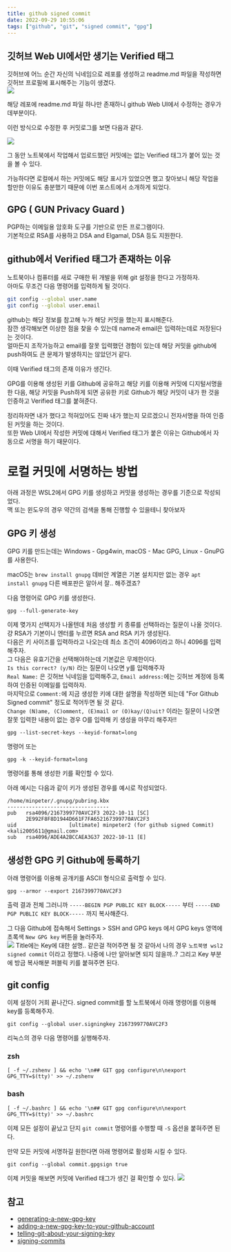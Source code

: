 ```yaml
---
title: github signed commit
date: 2022-09-29 10:55:06
tags: ["github", "git", "signed commit", "gpg"]
---
```


## 깃허브 Web UI에서만 생기는 Verified 태그

깃허브에 어느 순간 자신의 닉네임으로 레포를 생성하고 readme.md 파일을 작성하면 깃허브 프로필에 표시해주는 기능이 생겼다.  
![](/images/Screenshot%202022-09-29%20120846.png)

해당 레포에 readme.md 파일 하나만 존재하니 github Web UI에서 수정하는 경우가 데부분이다.  

이런 방식으로 수정한 후 커밋로그를 보면 다음과 같다.

![](/images/Screenshot%202022-09-29%20121627.png)

그 동안 노트북에서 작업해서 업로드했던 커밋에는 없는 Verified 태그가 붙어 있는 것을 볼 수 있다.  

가능하다면 로컬에서 하는 커밋에도 해당 표시가 있었으면 했고 찾아보니 해당 작업을 할만한 이유도 충분했기 때문에 이번 포스트에서 소개하게 되었다.  

## GPG ( GUN Privacy Guard )
PGP하는 이메일용 암호화 도구를 기반으로 만든 프로그램이다.  
기본적으로 RSA를 사용하고 DSA and Elgamal, DSA 등도 지원한다.

## github에서 Verified 태그가 존재하는 이유
노트북이나 컴퓨터를 새로 구매한 뒤 개발을 위해 git 설정을 한다고 가정하자.  
아마도 무조건 다음 명령어를 입력하게 될 것이다.  

```bash
git config --global user.name
git config --global user.email
```

github는 해당 정보를 참고해 누가 해당 커밋을 했는지 표시해준다.  
잠깐 생각해보면 이상한 점을 찾을 수 있는데 name과 email은 입력하는데로 저장된다는 것이다.  
얼마든지 조작가능하고 email를 잘못 입력했던 경험이 있는데 해당 커밋을 github에 push하여도 큰 문제가 발생하지는 않았던거 같다.  

이때 Verified 태그의 존재 이유가 생긴다.  

GPG를 이용해 생성된 키를 Github에 공유하고 해당 키를 이용해 커밋에 디지털서명을 한 다음, 해당 커밋을 Push하게 되면 공유한 키로 Github가 해당 커밋이 내가 한 것을 인증하고 Verified 태그를 붙혀준다.  

정리하자면 내가 했다고 적혀있어도 진짜 내가 했는지 모르겠으니 전자서명을 하여 인증된 커밋을 하는 것이다.  
또한 Web UI에서 작성한 커밋에 대해서 Verified 태그가 붙은 이유는 Github에서 자동으로 서명을 하기 때문이다.  

# 로컬 커밋에 서명하는 방법

아래 과정은 WSL2에서 GPG 키를 생성하고 커밋을 생성하는 경우를 기준으로 작성되었다.  
맥 또는 윈도우의 경우 약간의 검색을 통해 진행할 수 있을테니 찾아보자

## GPG 키 생성

GPG 키를 만드는데는 Windows - Gpg4win, macOS - Mac GPG, Linux - GnuPG 를 사용한다.  

macOS는 `brew install gnupg` 데비안 계열은 기본 설치지만 없는 경우 `apt install gnupg` 다른 배포판은 알아서 잘.. 해주겠죠?  

다음 명령어로 GPG 키를 생성한다.  

```
gpg --full-generate-key
```

이제 몆가지 선택지가 나올텐데 처음 생성할 키 종류를 선택하라는 질문이 나올 것이다.  
걍 RSA가 기본이니 엔터를 누르면 RSA and RSA 키가 생성된다.  
다음은 키 사이즈를 입력하라고 나오는데 최소 조건이 4096이라고 하니 4096를 입력해주자.  
그 다음은 유효기간을 선택해야하는데 기본값은 무제한이다.  
`Is this correct? (y/N)` 라는 질문이 나오면 y를 입력해주자  
`Real Name:` 은 깃허브 닉네임을 입력해주고, 
`Email address:`에는 깃허브 계정에 등록하여 인증된 이메일를 입력하자.  
마지막으로 `Comment:`에 지금 생성한 키에 대한 설명을 작성하면 되는데 "For Github Signed commit" 정도로 적어두면 될 것 같다.  
`Change (N)ame, (C)omment, (E)mail or (O)kay/(Q)uit?` 이라는 질문이 나오면 잘못 입력한 내용이 없는 경우 O를 입력해 키 생성을 마무리 해주자!!

```
gpg --list-secret-keys --keyid-format=long
```

명령어 또는 
```
gpg -k --keyid-format=long
```
명령어를 통해 생성한 키를 확인할 수 있다.

아래 예시는 다음과 같이 키가 생성된 경우를 예시로 작성되었다.  
```
/home/minpeter/.gnupg/pubring.kbx
---------------------------------
pub   rsa4096/2167399770AVC2F3 2022-10-11 [SC]
      2E992F8F8D1944D661F7FA652167399770AVC2F3
uid                 [ultimate] minpeter2 (for github signed Commit) <kali2005611@gmail.com>
sub   rsa4096/ADE4A2BCCAEA3G37 2022-10-11 [E]
```


## 생성한 GPG 키 Github에 등록하기
아래 명령어를 이용해 공개키를 ASCII 형식으로 출력할 수 있다.  
```
gpg --armor --export 2167399770AVC2F3
```
출력 결과 전체 그러니까 `-----BEGIN PGP PUBLIC KEY BLOCK-----` 부터 `-----END PGP PUBLIC KEY BLOCK-----` 까지 복사해준다.  

그 다음 Github에 접속해서 Settings > SSH and GPG keys 에서
GPG keys 영역에 초록색 `New GPG key` 버튼을 눌러주자.  
![](/images/Screenshot%202022-09-29%20190743.png)
Title에는 Key에 대한 설명.. 같은걸 적어주면 될 것 같아서 나의 경우 
`노트북명 wsl2 signed commit` 이라고 정했다.
나중에 나만 알아보면 되지 않을까..?
그리고 Key 부분에 방금 복사해분 퍼블릭 키를 붙혀주면 된다.

## git config

이제 설정이 거희 끝나간다.
signed commit를 할 노트북에서 아래 명령어를 이용해 key를 등록해주자.  
```
git config --global user.signingkey 2167399770AVC2F3
```
리눅스의 경우 다음 명령어를 실행해주자.
### zsh
```
[ -f ~/.zshenv ] && echo '\n## GIT gpg configure\n\nexport GPG_TTY=$(tty)' >> ~/.zshenv
```
### bash
```
[ -f ~/.bashrc ] && echo '\n## GIT gpg configure\n\nexport GPG_TTY=$(tty)' >> ~/.bashrc
```
이제 모든 설정이 끝났고 단지 `git commit` 명령어를 수행할 때 `-S` 옵션을 붙혀주면 된다.

만약 모든 커밋에 서명하길 원한다면 아래 명령어로 활성화 시킬 수 있다.  
```
git config --global commit.gpgsign true
```


이제 커밋을 해보면 커밋에 Verified 태그가 생긴 걸 확인할 수 있다. 
![](/images/Screenshot%202022-09-29%20191559.png)

## 참고
- [generating-a-new-gpg-key](https://docs.github.com/en/github/authenticating-to-github/generating-a-new-gpg-key)
- [adding-a-new-gpg-key-to-your-github-account](https://docs.github.com/en/github/authenticating-to-github/adding-a-new-gpg-key-to-your-github-account)
- [telling-git-about-your-signing-key](https://docs.github.com/en/github/authenticating-to-github/telling-git-about-your-signing-key)
- [signing-commits](https://docs.github.com/en/github/authenticating-to-github/signing-commits)